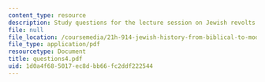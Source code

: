```yaml
---
content_type: resource
description: Study questions for the lecture session on Jewish revolts.
file: null
file_location: /coursemedia/21h-914-jewish-history-from-biblical-to-modern-times-fall-2007/1d0a4f685017ec8dbb66fc2ddf222544_questions4.pdf
file_type: application/pdf
resourcetype: Document
title: questions4.pdf
uid: 1d0a4f68-5017-ec8d-bb66-fc2ddf222544
---
```

